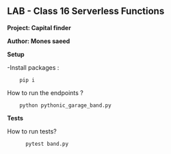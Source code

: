## LAB - Class 16 Serverless Functions

**Project: Capital finder**


**Author: Mones saeed**

**Setup**

-Install packages : 


        pip i

How to run the endpoints ? 


        python pythonic_garage_band.py

**Tests**



How to run tests?

          pytest band.py